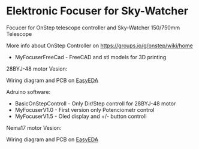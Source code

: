 # Elektronic Focuser for Sky-Watcher

 Focucer for OnStep telescope controller and Sky-Watcher 150/750mm Telescope
  
  
  More info about OnStep Controller on https://groups.io/g/onstep/wiki/home


* MyFocuserFreeCad     -  FreeCAD and stl models for 3D printing

28BYJ-48 motor Vesion:

  Wiring diagram and PCB on [EasyEDA](https://easyeda.com/hujer.roman/myfocuser-for-onstep)

Adruino software:

* BasicOnStepControll  -  Only Dir/Step controll for 28BYJ-48 motor
* MyFocuserV1.0	       -  First version only Potenciometr control 
* MyFocuserV1.5	       -  Oled display and +/- button controll

  
Nema17 motor Vesion:

  Wiring diagram and PCB on [EasyEDA](https://easyeda.com/hujer.roman/Focuser-with-NEMA17)


